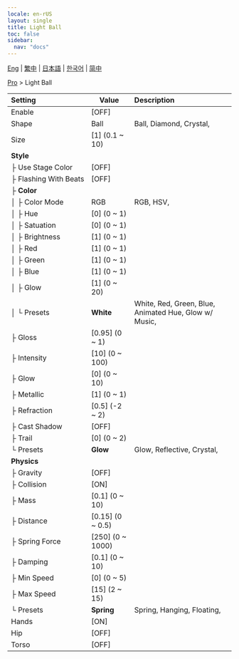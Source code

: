 ```yaml
---
locale: en-rUS
layout: single
title: Light Ball
toc: false
sidebar:
  nav: "docs"
---
```

[Eng](/dancexr/menu/2025.4/actor/light_ball) | [繁中](/tw/dancexr/menu/2025.4/actor/light_ball) | [日本語](/jp/dancexr/menu/2025.4/actor/light_ball) | [한국어](/kr/dancexr/menu/2025.4/actor/light_ball) | [简中](/zh/dancexr/menu/2025.4/actor/light_ball)

[Pro](../menu#Pro) > Light Ball



| Setting | Value | Description |
| :--- | --- | :--- |
|<nobr>Enable</nobr>| [OFF] | 
|<nobr>Shape</nobr>| Ball | Ball, Diamond, Crystal, 
|<nobr>Size</nobr>| [1] (0.1 ~ 10) | 
|<nobr>**Style**</nobr>| | 
|<nobr>├&nbsp;Use Stage Color</nobr>| [OFF] | 
|<nobr>├&nbsp;Flashing With Beats</nobr>| [OFF] | 
|<nobr>├&nbsp;**Color**</nobr>| | 
|<nobr>│&nbsp;├&nbsp;Color Mode</nobr>| RGB | RGB, HSV, 
|<nobr>│&nbsp;├&nbsp;Hue</nobr>| [0] (0 ~ 1) | 
|<nobr>│&nbsp;├&nbsp;Satuation</nobr>| [0] (0 ~ 1) | 
|<nobr>│&nbsp;├&nbsp;Brightness</nobr>| [1] (0 ~ 1) | 
|<nobr>│&nbsp;├&nbsp;Red</nobr>| [1] (0 ~ 1) | 
|<nobr>│&nbsp;├&nbsp;Green</nobr>| [1] (0 ~ 1) | 
|<nobr>│&nbsp;├&nbsp;Blue</nobr>| [1] (0 ~ 1) | 
|<nobr>│&nbsp;├&nbsp;Glow</nobr>| [1] (0 ~ 20) | 
|<nobr>│&nbsp;└&nbsp;Presets</nobr>| **White** | White, Red, Green, Blue, Animated Hue, Glow w/ Music,  |
|<nobr>├&nbsp;Gloss</nobr>| [0.95] (0 ~ 1) | 
|<nobr>├&nbsp;Intensity</nobr>| [10] (0 ~ 100) | 
|<nobr>├&nbsp;Glow</nobr>| [0] (0 ~ 10) | 
|<nobr>├&nbsp;Metallic</nobr>| [1] (0 ~ 1) | 
|<nobr>├&nbsp;Refraction</nobr>| [0.5] (-2 ~ 2) | 
|<nobr>├&nbsp;Cast Shadow</nobr>| [OFF] | 
|<nobr>├&nbsp;Trail</nobr>| [0] (0 ~ 2) | 
|<nobr>└&nbsp;Presets</nobr>| **Glow** | Glow, Reflective, Crystal,  |
|<nobr>**Physics**</nobr>| | 
|<nobr>├&nbsp;Gravity</nobr>| [OFF] | 
|<nobr>├&nbsp;Collision</nobr>| [ON] | 
|<nobr>├&nbsp;Mass</nobr>| [0.1] (0 ~ 10) | 
|<nobr>├&nbsp;Distance</nobr>| [0.15] (0 ~ 0.5) | 
|<nobr>├&nbsp;Spring Force</nobr>| [250] (0 ~ 1000) | 
|<nobr>├&nbsp;Damping</nobr>| [0.1] (0 ~ 10) | 
|<nobr>├&nbsp;Min Speed</nobr>| [0] (0 ~ 5) | 
|<nobr>├&nbsp;Max Speed</nobr>| [15] (2 ~ 15) | 
|<nobr>└&nbsp;Presets</nobr>| **Spring** | Spring, Hanging, Floating,  |
|<nobr>Hands</nobr>| [ON] | 
|<nobr>Hip</nobr>| [OFF] | 
|<nobr>Torso</nobr>| [OFF] | 

